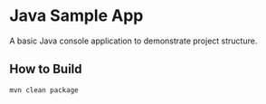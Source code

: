 # Java Sample App

A basic Java console application to demonstrate project structure.

## How to Build

```bash
mvn clean package
